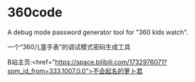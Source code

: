 # 360code
A debug mode password generator tool for "360 kids watch".<p>
一个“360儿童手表”的调试模式密码生成工具<p>
B站主页:<a><href="https://space.bilibili.com/1732976071?spm_id_from=333.1007.0.0">不会起名的萝卜君</a>
